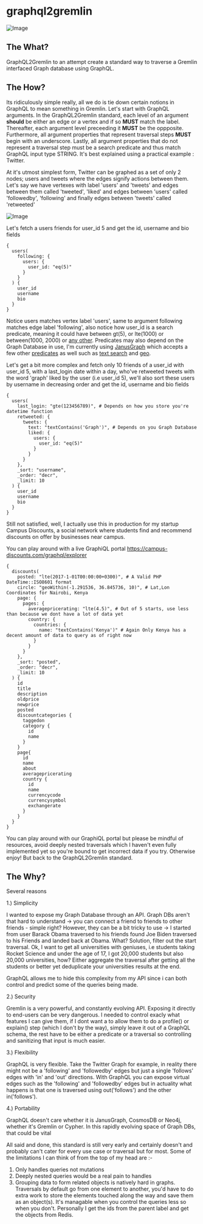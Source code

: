 # graphql2gremlin

![Image](graphql2gremlin.png?raw=true "graphql2gremlin")

## The What?

GraphQL2Gremlin to an attempt create a standard way to traverse a Gremlin interfaced Graph database using GraphQL.

## The How?

Its ridiculously simple really, all we do is tie down certain notions in GraphQL to mean something in Gremlin. Let's start with GraphQL arguments. In the GraphQL2Gremlin standard, each level of an argument **should** be either an edge or a vertex and if so **MUST** match the label. Thereafter, each argument level preceeding it **MUST** be the oppposite. Furthermore, all argument properties that represent traversal steps **MUST** begin with an underscore. Lastly, all argument properties that do not represent a traversal step must be a search predicate and thus match GraphQL input type STRING. It's best explained using a practical example : Twitter.


At it's utmost simplest form, Twitter can be graphed as a set of only 2 nodes; users and tweets where the edges signify actions between them. Let's say we have vertexes with label 'users' and 'tweets' and edges between them called 'tweeted', 'liked' and edges between 'users' called 'followedby', 'following' and finally edges between 'tweets' called 'retweeted'

![Image](twittergraph.png?raw=true "simple twitter graph")

Let's fetch a users friends for user_id 5 and get the id, username and bio fields

````
{
  users(
    following: {
      users: {
        user_id: "eq(5)"
      }
    }
  ) {
    user_id
    username
    bio
  }
}
````

Notice users matches vertex label 'users', same to argument following matches edge label 'following', also notice how user_id is a search predicate, meaning it could have between gt(5), or lte(1000) or between(1000, 2000) or [any other](http://tinkerpop.apache.org/docs/current/reference/#a-note-on-predicates). Predicates may also depend on the Graph Database in use, I'm currently using [JanusGraph](https://github.com/JanusGraph/janusgraph) which accepts a few other [predicates](http://docs.janusgraph.org/latest/search-predicates.html) as well such as [text search](http://docs.janusgraph.org/latest/search-predicates.html#_text_predicate) and [geo](http://docs.janusgraph.org/latest/search-predicates.html#_geo_predicate).

Let's get a bit more complex and fetch only 10 friends of a user_id with user_id 5, with a last_login date within a day, who've retweeted tweets with the word 'graph' liked by the user (i.e user_id 5), we'll also sort these users by username in decreasing order and get the id, username and bio fields

````
{
  users(
    last_login: "gte(123456789)", # Depends on how you store you're datetime function
    retweeted: {
      tweets: {
        text: "textContains('Graph')", # Depends on you Graph Database
        liked: {
          users: {
            user_id: "eq(5)"
          }
        }
      }
    },
    _sort: "username",
    _order: "decr",
    _limit: 10
  ) {
    user_id
    username
    bio
  }
}
````

Still not satisfied, well, I actually use this in production for my startup Campus Discounts, a social network where students find and recommend discounts on offer by businesses near campus.

You can play around with a live GraphiQL portal https://campus-discounts.com/graphql/explorer 

````
{
  discounts(
    posted: "lte(2017-1-01T00:00:00+0300)", # A Valid PHP DateTime::ISO8601 format
    circle: "geoWithin(-1.291536, 36.845736, 10)", # Lat,Lon Coordinates for Nairobi, Kenya
    page: {
      pages: {
        averagepricerating: "lte(4.5)", # Out of 5 starts, use less than because we dont have a lot of data yet
        country: {
          countries: {
            name: "textContains('Kenya')" # Again Only Kenya has a decent amount of data to query as of right now
          }
        }
      }
    },
    _sort: "posted",
    _order: "decr",
    _limit: 10
  ) {
    id
    title
    description
    oldprice
    newprice
    posted
    discountcategories {
      taggedon
      category {
        id
        name
      }
    }
    page{
      id
      name
      about
      averagepricerating
      country {
        id
        name
        currencycode
        currencysymbol
        exchangerate
      }
    }
  }
}
````

You can play around with our GraphiQL portal but please be mindful of resources, avoid deeply nested traversals which I haven't even fully implemented yet so you're bound to get incorrect data if you try. Otherwise enjoy! But back to the GraphQL2Gremlin standard.


## The Why?

Several reasons

1.) Simplicity

I wanted to expose my Graph Database through an API. Graph DBs aren't that hard to understand -> you can connect a friend to friends to other friends - simple right? However, they can be a bit tricky to use -> I started from user Barack Obama traversed to his friends found Joe Biden traversed to his Friends and landed back at Obama. What? Solution, filter out the start traversal. Ok, I want to get all universities with geniuses, i.e students taking Rocket Science and under the age of 17, I got 20,000 students but also 20,000 universities, how? Either aggregate the traversal after getting all the students or better yet deduplicate your universities results at the end.

GraphQL allows me to hide this complexity from my API since i can both control and predict some of the queries being made.

2.) Security

Gremlin is a very powerful, and constantly evolving API. Exposing it directly to end-users can be very dangerous. I needed to control exacly what features I can give them, if I dont want a to allow them to do a profile() or explain() step (which I don't by the way), simply leave it out of a GraphQL schema, the rest have to be either a predicate or a traversal so controlling and sanitizing that input is much easier.

3.) Flexibility

GraphQL is very flexible. Take the Twitter Graph for example, in reality there might not be a 'following' and 'followedby' edges but just a single 'follows' edges with 'in' and 'out' directions. With GraphQL you can expose virtual edges such as the 'following' and 'followedby' edges but in actuality what happens is that one is traversed using out('follows') and the other in('follows').

4.) Portability

GraphQL doesn't care whether it is JanusGraph, CosmosDB or Neo4j, whether it's Gremlin or Cypher. In this rapidly evolving space of Graph DBs, that could be vital



All said and done, this standard is still very early and certainly doesn't and probably can't cater for every use case or traversal but for most. Some of the limitations I can think of from the top of my head are :-

1) Only handles queries not mutations
2) Deeply nested queries would be a real pain to handles
3) Grouping data to form related objects is natively hard in graphs. Traversals by default go from one element to another, you'd have to do extra work to store the elements touched along the way and save them as an object(s). It's managable when you control the queries less so when you don't. Personally I get the ids from the parent label and get the objects from Redis.
